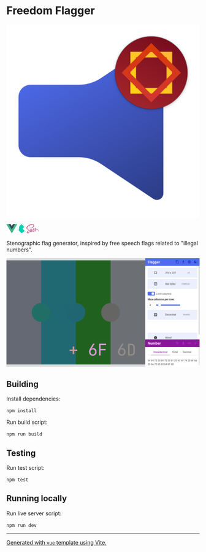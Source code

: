 # Freedom Flagger

![](./public/logo512.png)

[![](./public/readme/vue.png)](https://vuejs.org/)
[![](./public/readme/bulma.png)](https://bulma.io/)
[![](./public/readme/sass.png)](https://sass-lang.com/)

Stenographic flag generator, inspired by free speech flags related to "illegal numbers".

![](./public/screenshot.png)

## Building

Install dependencies:

```
npm install
```

Run build script:

```
npm run build
```

## Testing

Run test script:

```
npm test
```

## Running locally

Run live server script:

```
npm run dev
```

---

[Generated with `vue` template using Vite.](https://vitejs.dev/guide/)

